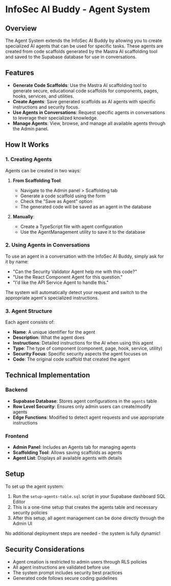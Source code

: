 # InfoSec AI Buddy - Agent System

## Overview

The Agent System extends the InfoSec AI Buddy by allowing you to create specialized AI agents that can be used for specific tasks. These agents are created from code scaffolds generated by the Mastra AI scaffolding tool and saved to the Supabase database for use in conversations.

## Features

- **Generate Code Scaffolds**: Use the Mastra AI scaffolding tool to generate secure, educational code scaffolds for components, pages, hooks, services, and utilities.
- **Create Agents**: Save generated scaffolds as AI agents with specific instructions and security focus.
- **Use Agents in Conversations**: Request specific agents in conversations to leverage their specialized knowledge.
- **Manage Agents**: View, browse, and manage all available agents through the Admin panel.

## How It Works

### 1. Creating Agents

Agents can be created in two ways:

1. **From Scaffolding Tool**: 
   - Navigate to the Admin panel > Scaffolding tab
   - Generate a code scaffold using the form
   - Check the "Save as Agent" option
   - The generated code will be saved as an agent in the database

2. **Manually**: 
   - Create a TypeScript file with agent configuration
   - Use the AgentManagement utility to save it to the database

### 2. Using Agents in Conversations

To use an agent in a conversation with the InfoSec AI Buddy, simply ask for it by name:

- "Can the Security Validator Agent help me with this code?"
- "Use the React Component Agent for this question."
- "I'd like the API Service Agent to handle this."

The system will automatically detect your request and switch to the appropriate agent's specialized instructions.

### 3. Agent Structure

Each agent consists of:

- **Name**: A unique identifier for the agent
- **Description**: What the agent does
- **Instructions**: Detailed instructions for the AI when using this agent
- **Type**: The type of component (component, page, hook, service, utility)
- **Security Focus**: Specific security aspects the agent focuses on
- **Code**: The original code scaffold that created the agent

## Technical Implementation

### Backend

- **Supabase Database**: Stores agent configurations in the `agents` table
- **Row Level Security**: Ensures only admin users can create/modify agents
- **Edge Functions**: Modified to detect agent requests and use appropriate instructions

### Frontend

- **Admin Panel**: Includes an Agents tab for managing agents
- **Scaffolding Tool**: Allows saving scaffolds as agents
- **Agent List**: Displays all available agents with details

## Setup

To set up the agent system:

1. Run the `setup-agents-table.sql` script in your Supabase dashboard SQL Editor
2. This is a one-time setup that creates the agents table and necessary security policies
3. After this setup, all agent management can be done directly through the Admin UI

No additional deployment steps are needed - the system is fully dynamic!

## Security Considerations

- Agent creation is restricted to admin users through RLS policies
- All agent instructions are validated before use
- The system prompt includes security best practices
- Generated code follows secure coding guidelines
